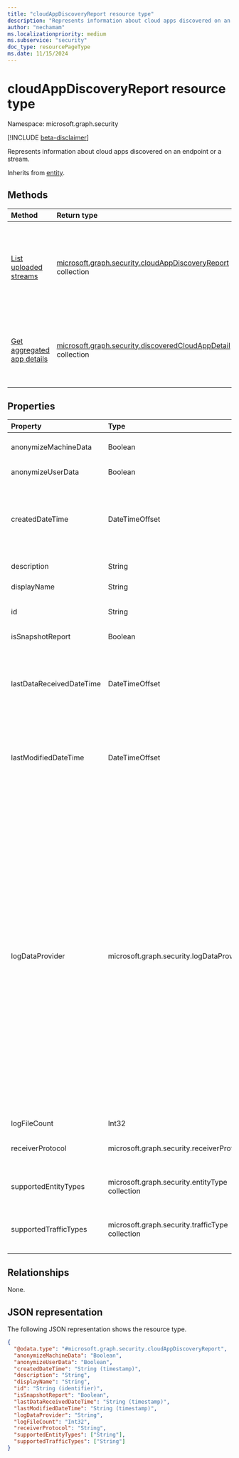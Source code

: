 ```yaml
---
title: "cloudAppDiscoveryReport resource type"
description: "Represents information about cloud apps discovered on an endpoint or a stream."
author: "nechamam"
ms.localizationpriority: medium
ms.subservice: "security"
doc_type: resourcePageType
ms.date: 11/15/2024
---
```


# cloudAppDiscoveryReport resource type

Namespace: microsoft.graph.security

[!INCLUDE [beta-disclaimer](../../includes/beta-disclaimer.md)]

Represents information about cloud apps discovered on an endpoint or a stream.

Inherits from [entity](../resources/entity.md).

## Methods
|Method|Return type|Description|
|:---|:---|:---|
|[List uploaded streams](../api/security-datadiscoveryreport-list-uploadedstreams.md)|[microsoft.graph.security.cloudAppDiscoveryReport](../resources/security-cloudappdiscoveryreport.md) collection|Get visibility into all the manually uploaded streams from your firewalls and proxies.|
|[Get aggregated app details](../api/security-cloudappdiscoveryreport-aggregatedappsdetails.md)|[microsoft.graph.security.discoveredCloudAppDetail](../resources/security-discoveredcloudappdetail.md) collection|Get the [aggregated details](../resources/security-discoveredcloudappdetail.md) of discovered apps by providing the time period.|

## Properties
|Property|Type|Description|
|:---|:---|:---|
|anonymizeMachineData|Boolean|Use `1` if the machine information is anonymized; otherwise use `0`.|
|anonymizeUserData|Boolean|Use `1` if the user information is anonymized; otherwise use `0`.|
|createdDateTime|DateTimeOffset|The date in the format specified. The Timestamp represents date and time information using ISO 8601 format and is always in UTC. For example, midnight UTC on Jan 1, 2014 is `2014-01-01T00:00:00Z`.|
|description|String|A comment or description for the report.|
|displayName|String|The display name of the continuous report.|
|id|String|The ID of the log type supported. Inherited from [entity](../resources/entity.md).|
|isSnapshotReport|Boolean|Use `1` for a snapshot report; otherwise use `0`.|
|lastDataReceivedDateTime|DateTimeOffset|The date when the data was last received. The Timestamp represents date and time information using ISO 8601 format and is always in UTC. For example, midnight UTC on Jan 1, 2014 is `2014-01-01T00:00:00Z`.|
|lastModifiedDateTime|DateTimeOffset|The date when the continuous report was last modified. The Timestamp represents date and time information using ISO 8601 format and is always in UTC. For example, midnight UTC on Jan 1, 2014 is `2014-01-01T00:00:00Z`.|
|logDataProvider|microsoft.graph.security.logDataProvider|The applicable log data provider. Possible values are: `barracuda`, `bluecoat`, `checkpoint`, `ciscoAsa`, `ciscoIronportProxy`, `fortigate`, `paloAlto`, `squid`, `zscaler`, `mcafeeSwg`, `ciscoScanSafe`, `juniperSrx`, `sophosSg`, `websenseV75`, `websenseSiemCef`, `machineZoneMeraki`, `squidNative`, `ciscoFwsm`, `microsoftIsaW3C`, `sonicwall`, `sophosCyberoam`, `clavister`, `customParser`, `juniperSsg`, `zscalerQradar`, `juniperSrxSd`, `juniperSrxWelf`, `microsoftConditionalAppAccess`, `ciscoAsaFirepower`, `genericCef`, `genericLeef`, `genericW3C`, `iFilter`, `checkpointXml`, `checkpointSmartViewTracker`, `barracudaNextGenFw`, `barracudaNextGenFwWeblog`, `microsoftDefenderForEndpoint`, `zscalerCef`, `sophosXg`, `iboss`, `forcepoint`, `fortios`, `ciscoIronportWsaIi`, `paloAltoLeef`, `forcepointLeef`, `stormshield`, `contentkeeper`, `ciscoIronportWsaIii`, `checkpointCef`, `corrata`, `ciscoFirepowerV6`, `menloSecurityCef`, `watchguardXtm`, `openSystemsSecureWebGateway`, `wandera`, `unknownFutureValue`.|
|logFileCount|Int32|The count of log files history.|
|receiverProtocol|microsoft.graph.security.receiverProtocol|The applicable receiver protocol. Possible values are: `ftp`, `ftps`, `syslogUdp`, `syslogTcp`, `syslogTls`, `unknownFutureValue`.|
|supportedEntityTypes|microsoft.graph.security.entityType collection|The supported entity type. Possible values are: `userName`, `ipAddress`, `machineName`, `other`, `unknown`, `unknownFutureValue`.|
|supportedTrafficTypes|microsoft.graph.security.trafficType collection|The supported traffic type. Possible values are: `downloadedBytes`, `uploadedBytes`, `unknown`, `unknownFutureValue`. |

## Relationships
None.

## JSON representation
The following JSON representation shows the resource type.
<!-- {
  "blockType": "resource",
  "keyProperty": "id",
  "@odata.type": "microsoft.graph.security.cloudAppDiscoveryReport",
  "baseType": "microsoft.graph.entity",
  "openType": false
}
-->
``` json
{
  "@odata.type": "#microsoft.graph.security.cloudAppDiscoveryReport",
  "anonymizeMachineData": "Boolean",
  "anonymizeUserData": "Boolean",
  "createdDateTime": "String (timestamp)",
  "description": "String",
  "displayName": "String",
  "id": "String (identifier)",
  "isSnapshotReport": "Boolean",
  "lastDataReceivedDateTime": "String (timestamp)",
  "lastModifiedDateTime": "String (timestamp)",
  "logDataProvider": "String",
  "logFileCount": "Int32",
  "receiverProtocol": "String",
  "supportedEntityTypes": ["String"],
  "supportedTrafficTypes": ["String"]
}
```

